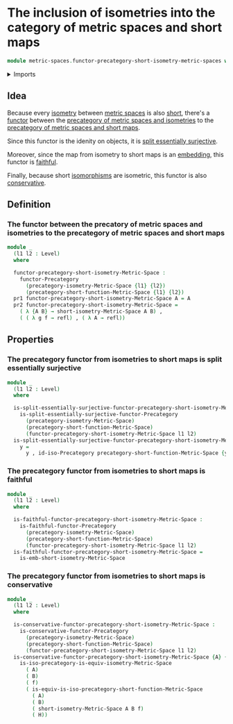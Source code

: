# The inclusion of isometries into the category of metric spaces and short maps

```agda
module metric-spaces.functor-precategory-short-isometry-metric-spaces where
```

<details><summary>Imports</summary>

```agda
open import category-theory.conservative-functors-precategories
open import category-theory.faithful-functors-precategories
open import category-theory.functors-precategories
open import category-theory.isomorphisms-in-precategories
open import category-theory.maps-precategories
open import category-theory.precategories
open import category-theory.split-essentially-surjective-functors-precategories

open import foundation.dependent-pair-types
open import foundation.equivalences
open import foundation.function-extensionality
open import foundation.fundamental-theorem-of-identity-types
open import foundation.homotopies
open import foundation.identity-types
open import foundation.universe-levels

open import metric-spaces.isometry-metric-spaces
open import metric-spaces.precategory-of-metric-spaces-and-isometries
open import metric-spaces.precategory-of-metric-spaces-and-short-functions
open import metric-spaces.short-functions-metric-spaces
```

</details>

## Idea

Because every [isometry](metric-spaces.isometry-metric-spaces.md) between
[metric spaces](metric-spaces.metric-spaces.md) is also
[short](metric-spaces.short-functions-metric-spaces.md), there's a
[functor](category-theory.functors-precategories.md) between the
[precategory of metric spaces and isometries](metric-spaces.precategory-of-metric-spaces-and-isometries.md)
to the
[precategory of metric spaces and short maps](metric-spaces.precategory-of-metric-spaces-and-short-functions.md).

Since this functor is the idenity on objects, it is
[split essentially surjective](category-theory.split-essentially-surjective-functors-precategories.md).

Moreover, since the map from isometry to short maps is an
[embedding](foundation.embeddings.md), this functor is
[faithful](category-theory.faithful-functors-precategories.md).

Finally, because short
[isomorphisms](category-theory.isomorphisms-in-precategories.md) are isometric,
this functor is also
[conservative](category-theory.conservative-functors-precategories.md).

## Definition

### The functor between the precatory of metric spaces and isometries to the precategory of metric spaces and short maps

```agda
module _
  (l1 l2 : Level)
  where

  functor-precategory-short-isometry-Metric-Space :
    functor-Precategory
      (precategory-isometry-Metric-Space {l1} {l2})
      (precategory-short-function-Metric-Space {l1} {l2})
  pr1 functor-precategory-short-isometry-Metric-Space A = A
  pr2 functor-precategory-short-isometry-Metric-Space =
    ( λ {A B} → short-isometry-Metric-Space A B) ,
    ( ( λ g f → refl) , ( λ A → refl))
```

## Properties

### The precategory functor from isometries to short maps is split essentially surjective

```agda
module _
  (l1 l2 : Level)
  where

  is-split-essentially-surjective-functor-precategory-short-isometry-Metric-Space :
    is-split-essentially-surjective-functor-Precategory
      (precategory-isometry-Metric-Space)
      (precategory-short-function-Metric-Space)
      (functor-precategory-short-isometry-Metric-Space l1 l2)
  is-split-essentially-surjective-functor-precategory-short-isometry-Metric-Space
    y =
      y , id-iso-Precategory precategory-short-function-Metric-Space {y}
```

### The precategory functor from isometries to short maps is faithful

```agda
module _
  (l1 l2 : Level)
  where

  is-faithful-functor-precategory-short-isometry-Metric-Space :
    is-faithful-functor-Precategory
      (precategory-isometry-Metric-Space)
      (precategory-short-function-Metric-Space)
      (functor-precategory-short-isometry-Metric-Space l1 l2)
  is-faithful-functor-precategory-short-isometry-Metric-Space =
    is-emb-short-isometry-Metric-Space
```

### The precategory functor from isometries to short maps is conservative

```agda
module _
  (l1 l2 : Level)
  where

  is-conservative-functor-precategory-short-isometry-Metric-Space :
    is-conservative-functor-Precategory
      (precategory-isometry-Metric-Space)
      (precategory-short-function-Metric-Space)
      (functor-precategory-short-isometry-Metric-Space l1 l2)
  is-conservative-functor-precategory-short-isometry-Metric-Space {A} {B} f H =
    is-iso-precategory-is-equiv-isometry-Metric-Space
      ( A)
      ( B)
      ( f)
      ( is-equiv-is-iso-precategory-short-function-Metric-Space
        ( A)
        ( B)
        ( short-isometry-Metric-Space A B f)
        ( H))
```
